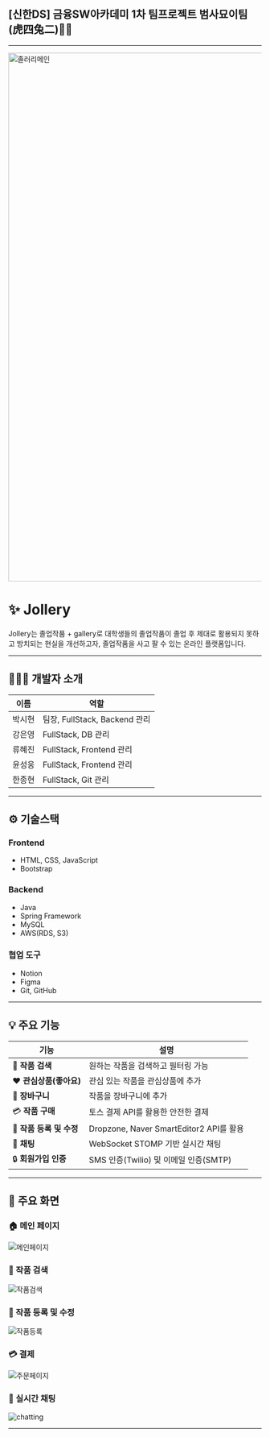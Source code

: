 ## [신한DS] 금융SW아카데미 1차 팀프로젝트 범사묘이팀(虎四兔二)🐯🐰

---
<img width="1050" alt="졸러리메인" src="https://github.com/user-attachments/assets/6f9d91d9-9e90-4ef5-8978-0ee06a5dac6b" />

# ✨ Jollery
Jollery는 졸업작품 + gallery로 대학생들의 졸업작품이 졸업 후 제대로 활용되지 못하고 방치되는 현실을 개선하고자, 졸업작품을 사고 팔 수 있는 온라인 플랫폼입니다.

---

## 🧑‍🤝‍🧑 개발자 소개
| 이름     | 역할                |
|----------|---------------------|
| 박시현  | 팀장, FullStack, Backend 관리     |
| 강은영  | FullStack, DB 관리           |
| 류혜진  | FullStack, Frontend 관리          |
| 윤성웅  | FullStack, Frontend 관리           |
| 한종현  | FullStack, Git 관리|

---

## ⚙️ 기술스택
### Frontend
- HTML, CSS, JavaScript
- Bootstrap

### Backend
- Java
- Spring Framework
- MySQL
- AWS(RDS, S3)

### 협업 도구
- Notion
- Figma
- Git, GitHub

---

## 💡 주요 기능
| 기능                     | 설명                                  |
|--------------------------|---------------------------------------|
| 🔎 **작품 검색**         | 원하는 작품을 검색하고 필터링 가능       |
| ❤️ **관심상품(좋아요)**  | 관심 있는 작품을 관심상품에 추가         |
| 🛒 **장바구니**           | 작품을 장바구니에 추가          |
| 💳 **작품 구매**          | 토스 결제 API를 활용한 안전한 결제       |
| 🎨 **작품 등록 및 수정**  | Dropzone, Naver SmartEditor2 API를 활용          |
| 💬 **채팅**               | WebSocket STOMP 기반 실시간 채팅       |
| 🔒 **회원가입 인증**      | SMS 인증(Twilio) 및 이메일 인증(SMTP)   |

---

## 🌟 주요 화면

### 🏠 메인 페이지
![메인페이지](https://github.com/user-attachments/assets/8b73db7a-922b-4b1e-8890-a9d28e03a710)

### 🔎 작품 검색
![작품검색](https://github.com/user-attachments/assets/f56a5240-0c4a-4ff2-adba-76d3a0eaa591)

### 🎨 작품 등록 및 수정
![작품등록](https://github.com/user-attachments/assets/770eda12-b74d-472d-980f-57af596b9176)

### 💳 결제
![주문페이지](https://github.com/user-attachments/assets/0f36cccd-defb-4def-b785-1c21a770eb9e)

### 💬 실시간 채팅
![chatting](https://github.com/user-attachments/assets/657733f9-4069-49bb-9c56-e1a1bb410639)

---
